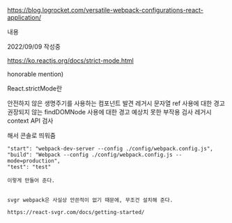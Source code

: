 https://blog.logrocket.com/versatile-webpack-configurations-react-application/

내용

2022/09/09 작성중

https://ko.reactjs.org/docs/strict-mode.html

honorable mention)

React.strictMode란


안전하지 않은 생명주기를 사용하는 컴포넌트 발견
레거시 문자열 ref 사용에 대한 경고
권장되지 않는 findDOMNode 사용에 대한 경고
예상치 못한 부작용 검사
레거시 context API 검사

해서 콘솔로 띄워줌

    "start": "webpack-dev-server --config ./config/webpack.config.js",
    "build": "Webpack --config ./config/webpack.config.js --mode=production",
    "test": "test"

    이렇게 만들어 준다.


    svgr webpack은 사실상 안쓴적이 없기 때문에, 무조건 설치해 준다.

    https://react-svgr.com/docs/getting-started/